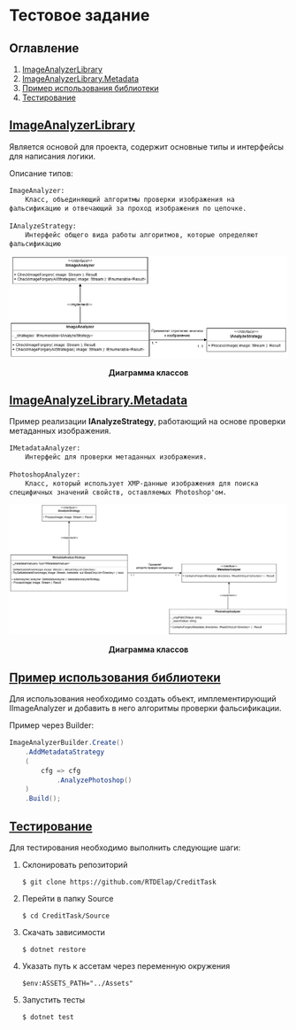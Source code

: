 # Тестовое задание

## Оглавление

1. [ImageAnalyzerLibrary](#imageanalyzerlibrary)
1. [ImageAnalyzerLibrary.Metadata](#imageanalyzelibrarymetadata)
3. [Пример использования библиотеки](#пример-использования-библиотеки)
4. [Тестирование](#тестирование)

## [ImageAnalyzerLibrary](/Source/ImageAnalyzeLibrary/)

Является основой для проекта, содержит основные типы и интерфейсы для написания логики.

Описание типов:

    ImageAnalyzer:
        Класс, объединяющий алгоритмы проверки изображения на фальсификацию и отвечающий за проход изображения по цепочке.

    IAnalyzeStrategy:
        Интерфейс общего вида работы алгоритмов, которые определяют фальсификацию

<div align="center">

![](/Docs/Images/Диаграмма%20классов%20ImageAnalyzerLibrary.png)

__Диаграмма классов__
</div>

## [ImageAnalyzeLibrary.Metadata](/Source/ImageAnalyzeLibrary.Metadata/)

Пример реализации __IAnalyzeStrategy__, работающий на основе проверки метаданных изображения.

    IMetadataAnalyzer:
        Интерфейс для проверки метаданных изображения.

    PhotoshopAnalyzer:
        Класс, который использует XMP-данные изображения для поиска специфичных значений свойств, оставляемых Photoshop'ом.

<div align="center">

![](/Docs/Images/Диаграмма%20классов%20ImageAnalyzerLibrary.Metadata.png)

__Диаграмма классов__
</div>

## [Пример использования библиотеки](/Source/ImageAnalyzeLibrary.Example/)

Для использования необходимо создать объект, имплементирующий IImageAnalyzer и добавить в него алгоритмы проверки фальсификации.

Пример через Builder:

```csharp
ImageAnalyzerBuilder.Create()
    .AddMetadataStrategy
    (
        cfg => cfg
            .AnalyzePhotoshop()
    )
    .Build();
```

## [Тестирование](/Source/CreditTask.Tests/)

Для тестирования необходимо выполнить следующие шаги:

1. Склонировать репозиторий

    ```console
    $ git clone https://github.com/RTDElap/CreditTask
    ```

2. Перейти в папку Source

    ```console
    $ cd CreditTask/Source
    ```

3. Скачать зависимости

    ```console
    $ dotnet restore
    ```

4. Указать путь к ассетам через переменную окружения

    ```console
    $env:ASSETS_PATH="../Assets"
    ```

5. Запустить тесты

    ```console
    $ dotnet test
    ```